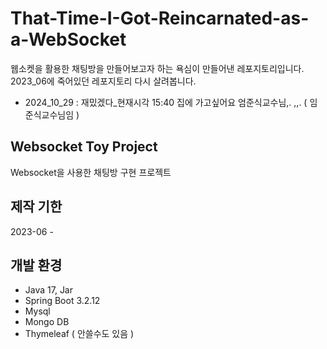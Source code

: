 # That-Time-I-Got-Reincarnated-as-a-WebSocket


웹소켓을 활용한 채팅방을 만들어보고자 하는 욕심이 만들어낸 레포지토리입니다.
2023_06에 죽어있던 레포지토리 다시 살려봅니다.

- 2024_10_29 : 재밌겠다_현재시각 15:40 집에 가고싶어요 엄준식교수님,. ,,.  ( 임준식교수님임 )


## Websocket Toy Project

Websocket을 사용한 채팅방 구현 프로젝트

## 제작 기한

2023-06 -

## 개발 환경

- Java 17, Jar
- Spring Boot 3.2.12
- Mysql 
- Mongo DB
- Thymeleaf ( 안쓸수도 있음 )

